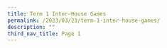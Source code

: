 ```yaml
---
title: Term 1 Inter–House Games
permalink: /2023/03/23/term-1-inter-house-games/
description: ""
third_nav_title: Page 1
---
```

